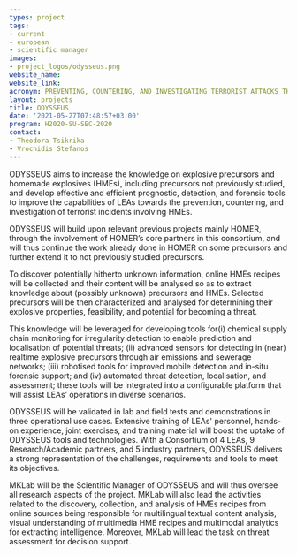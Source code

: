 ```yaml
---
types: project
tags:
- current
- european
- scientific manager
images:
- project_logos/odysseus.png
website_name: 
website_link:
acronym: PREVENTING, COUNTERING, AND INVESTIGATING TERRORIST ATTACKS THROUGH PROGNOSTIC, DETECTION, AND FORENSIC MECHANISMS FOR EXPLOSIVE PRECURSORS
layout: projects
title: ODYSSEUS
date: '2021-05-27T07:48:57+03:00'
program: H2020-SU-SEC-2020
contact:
- Theodora Tsikrika
- Vrochidis Stefanos
---
```

<p>
ODYSSEUS aims to increase the knowledge on explosive precursors and homemade explosives (HMEs), including precursors not previously studied, and develop effective and efficient prognostic, detection, and forensic tools to improve the capabilities of LEAs towards the prevention, countering, and investigation of terrorist incidents involving HMEs.</p>
<p>
ODYSSEUS will build upon relevant previous projects mainly HOMER, through the involvement of HOMER’s core partners in this consortium, and will thus continue the work already done in HOMER on some precursors and further extend it to not previously studied precursors.</p>
<p>
To discover potentially hitherto unknown information, online HMEs recipes will be collected and their content will be analysed so as to extract knowledge about (possibly unknown) precursors and HMEs. Selected precursors will be then characterized and analysed for determining their explosive properties, feasibility, and potential for becoming a threat. </p>
<p>This knowledge will be leveraged for developing tools for(i) chemical supply chain monitoring for irregularity detection to enable prediction and localisation of potential threats; (ii) advanced sensors for detecting in (near) realtime explosive precursors through air emissions and sewerage networks; (iii) robotised tools for improved mobile detection and in-situ forensic support; and (iv) automated threat detection, localisation, and assessment; these tools will be integrated into a configurable platform that will assist LEAs’ operations in diverse scenarios. </p>
<p>ODYSSEUS will be validated in lab and field tests and demonstrations in three operational use cases. Extensive training of LEAs' personnel, hands-on experience, joint exercises, and training material will boost the uptake of ODYSSEUS tools and technologies. With a Consortium of 4 LEAs, 9 Research/Academic partners, and 5 industry partners, ODYSSEUS delivers a strong representation of the challenges, requirements and tools to meet its objectives.</p>
<p>MKLab will be the Scientific Manager of ODYSSEUS and will thus oversee all research aspects of the project. MKLab will also lead the activities related to the discovery, collection, and analysis of HMEs recipes from online sources being responsible for multilingual textual content analysis, visual understanding of multimedia HME recipes and multimodal analytics for extracting intelligence. Moreover, MKLab will lead the task on threat assessment for decision support.</p>

